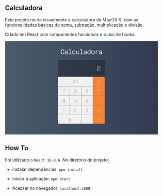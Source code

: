 ## Calculadora
Este projeto recria visualmente a calculadora do MacOS X, com as funcionalidades básicas de soma, subtração, multiplicação e divisão.

Criado em React com componentes funcionais e o uso de hooks.

![alt text](https://github.com/alanlesc1/calculadora/blob/master/public/screenshot.png)

## How To
Foi utilizado o `React 16.8.6`. No diretório do projeto:
- instalar dependências: `npm install`

- Iniciar a aplicação: `npm start`

- Acessar no navegador: `localhost:3000`
